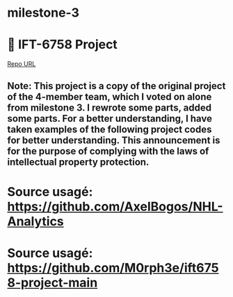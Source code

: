 # milestone-3

# 🏒 IFT-6758 Project
[Repo URL](https://github.com/mansooraliamiri/milestone-3.git)

## Note: This project is a copy of the original project of the 4-member team, which I voted on alone from milestone 3. I rewrote some parts, added some parts. For a better understanding, I have taken examples of the following project codes for better understanding. This announcement is for the purpose of complying with the laws of intellectual property protection.

# Source usagé: https://github.com/AxelBogos/NHL-Analytics
# Source usagé: https://github.com/M0rph3e/ift6758-project-main

